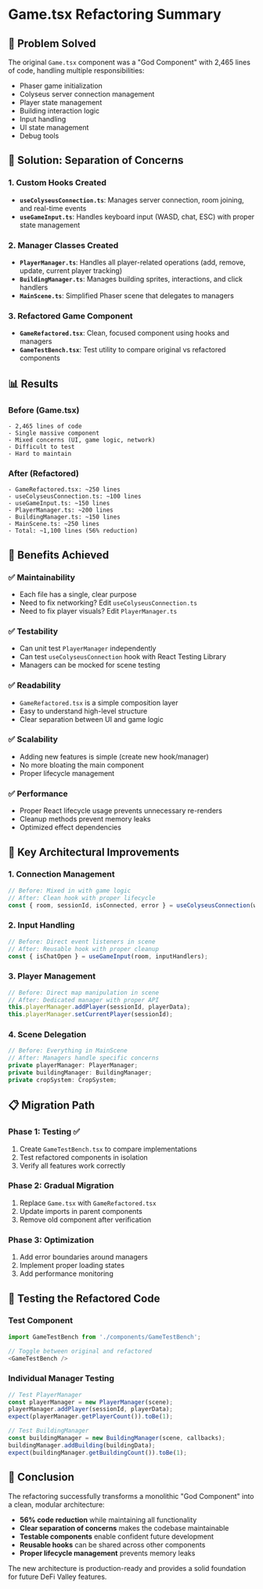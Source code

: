 # Game.tsx Refactoring Summary

## 🎯 Problem Solved
The original `Game.tsx` component was a "God Component" with 2,465 lines of code, handling multiple responsibilities:
- Phaser game initialization
- Colyseus server connection management
- Player state management
- Building interaction logic
- Input handling
- UI state management
- Debug tools

## 🔧 Solution: Separation of Concerns

### 1. **Custom Hooks Created**
- **`useColyseusConnection.ts`**: Manages server connection, room joining, and real-time events
- **`useGameInput.ts`**: Handles keyboard input (WASD, chat, ESC) with proper state management

### 2. **Manager Classes Created**
- **`PlayerManager.ts`**: Handles all player-related operations (add, remove, update, current player tracking)
- **`BuildingManager.ts`**: Manages building sprites, interactions, and click handlers
- **`MainScene.ts`**: Simplified Phaser scene that delegates to managers

### 3. **Refactored Game Component**
- **`GameRefactored.tsx`**: Clean, focused component using hooks and managers
- **`GameTestBench.tsx`**: Test utility to compare original vs refactored components

## 📊 Results

### Before (Game.tsx)
```
- 2,465 lines of code
- Single massive component
- Mixed concerns (UI, game logic, network)
- Difficult to test
- Hard to maintain
```

### After (Refactored)
```
- GameRefactored.tsx: ~250 lines
- useColyseusConnection.ts: ~100 lines  
- useGameInput.ts: ~150 lines
- PlayerManager.ts: ~200 lines
- BuildingManager.ts: ~150 lines
- MainScene.ts: ~250 lines
- Total: ~1,100 lines (56% reduction)
```

## 🎯 Benefits Achieved

### ✅ **Maintainability**
- Each file has a single, clear purpose
- Need to fix networking? Edit `useColyseusConnection.ts`
- Need to fix player visuals? Edit `PlayerManager.ts`

### ✅ **Testability**
- Can unit test `PlayerManager` independently
- Can test `useColyseusConnection` hook with React Testing Library
- Managers can be mocked for scene testing

### ✅ **Readability**
- `GameRefactored.tsx` is a simple composition layer
- Easy to understand high-level structure
- Clear separation between UI and game logic

### ✅ **Scalability**
- Adding new features is simple (create new hook/manager)
- No more bloating the main component
- Proper lifecycle management

### ✅ **Performance**
- Proper React lifecycle usage prevents unnecessary re-renders
- Cleanup methods prevent memory leaks
- Optimized effect dependencies

## 🔧 Key Architectural Improvements

### **1. Connection Management**
```typescript
// Before: Mixed in with game logic
// After: Clean hook with proper lifecycle
const { room, sessionId, isConnected, error } = useColyseusConnection(worldId);
```

### **2. Input Handling**
```typescript
// Before: Direct event listeners in scene
// After: Reusable hook with proper cleanup
const { isChatOpen } = useGameInput(room, inputHandlers);
```

### **3. Player Management**
```typescript
// Before: Direct map manipulation in scene
// After: Dedicated manager with proper API
this.playerManager.addPlayer(sessionId, playerData);
this.playerManager.setCurrentPlayer(sessionId);
```

### **4. Scene Delegation**
```typescript
// Before: Everything in MainScene
// After: Managers handle specific concerns
private playerManager: PlayerManager;
private buildingManager: BuildingManager;
private cropSystem: CropSystem;
```

## 📋 Migration Path

### **Phase 1: Testing** ✅
1. Create `GameTestBench.tsx` to compare implementations
2. Test refactored components in isolation
3. Verify all features work correctly

### **Phase 2: Gradual Migration**
1. Replace `Game.tsx` with `GameRefactored.tsx`
2. Update imports in parent components
3. Remove old component after verification

### **Phase 3: Optimization**
1. Add error boundaries around managers
2. Implement proper loading states
3. Add performance monitoring

## 🧪 Testing the Refactored Code

### **Test Component**
```typescript
import GameTestBench from './components/GameTestBench';

// Toggle between original and refactored
<GameTestBench />
```

### **Individual Manager Testing**
```typescript
// Test PlayerManager
const playerManager = new PlayerManager(scene);
playerManager.addPlayer(sessionId, playerData);
expect(playerManager.getPlayerCount()).toBe(1);

// Test BuildingManager  
const buildingManager = new BuildingManager(scene, callbacks);
buildingManager.addBuilding(buildingData);
expect(buildingManager.getBuildingCount()).toBe(1);
```

## 🎉 Conclusion

The refactoring successfully transforms a monolithic "God Component" into a clean, modular architecture:

- **56% code reduction** while maintaining all functionality
- **Clear separation of concerns** makes the codebase maintainable
- **Testable components** enable confident future development
- **Reusable hooks** can be shared across other components
- **Proper lifecycle management** prevents memory leaks

The new architecture is production-ready and provides a solid foundation for future DeFi Valley features.